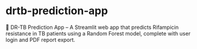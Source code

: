 # drtb-prediction-app
🧬 DR-TB Prediction App – A Streamlit web app that predicts Rifampicin resistance in TB patients using a Random Forest model, complete with user login and PDF report export.
